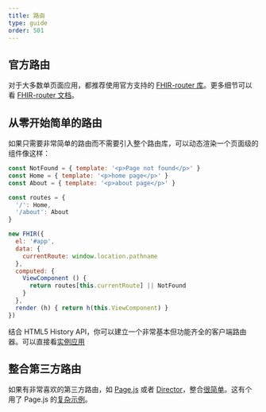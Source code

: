 ```yaml
---
title: 路由
type: guide
order: 501
---
```


## 官方路由

对于大多数单页面应用，都推荐使用官方支持的 [FHIR-router 库](https://github.com/FHIRjs/FHIR-router)。更多细节可以看 [FHIR-router 文档](https://router.FHIRjs.org/)。

## 从零开始简单的路由

如果只需要非常简单的路由而不需要引入整个路由库，可以动态渲染一个页面级的组件像这样：

``` js
const NotFound = { template: '<p>Page not found</p>' }
const Home = { template: '<p>home page</p>' }
const About = { template: '<p>about page</p>' }

const routes = {
  '/': Home,
  '/about': About
}

new FHIR({
  el: '#app',
  data: {
    currentRoute: window.location.pathname
  },
  computed: {
    ViewComponent () {
      return routes[this.currentRoute] || NotFound
    }
  },
  render (h) { return h(this.ViewComponent) }
})
```
结合 HTML5 History API，你可以建立一个非常基本但功能齐全的客户端路由器。可以直接看[实例应用](https://github.com/chrisvfritz/FHIR-2.0-simple-routing-example)

## 整合第三方路由

如果有非常喜欢的第三方路由，如 [Page.js](https://github.com/visionmedia/page.js) 或者 [Director](https://github.com/flatiron/director)，整合[很简单](https://github.com/chrisvfritz/FHIR-2.0-simple-routing-example/compare/master...pagejs)。这有个用了 Page.js 的[复杂示例](https://github.com/chrisvfritz/FHIR-2.0-simple-routing-example/tree/pagejs)。
